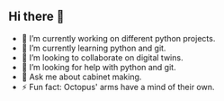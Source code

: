 ## Hi there 👋
- 🔭 I’m currently working on different python projects.
- 🌱 I’m currently learning python and git.
- 👯 I’m looking to collaborate on digital twins.
- 🤔 I’m looking for help with python and git.
- 💬 Ask me about cabinet making.
- ⚡ Fun fact: Octopus' arms have a mind of their own.

<!--
**fw-gh/fw-gh** is a ✨ _special_ ✨ repository because its `README.md` (this file) appears on your GitHub profile.

Here are some ideas to get you started:

- 🔭 I’m currently working on different python projects.
- 🌱 I’m currently learning python and git.
- 👯 I’m looking to collaborate on digital twins.
- 🤔 I’m looking for help with python and git.
- 💬 Ask me about cabinet making.
- 📫 How to reach me: - 
- 😄 Pronouns: He/him/his
- ⚡ Fun fact: Octopus' arms have a mind of their own.
-->
